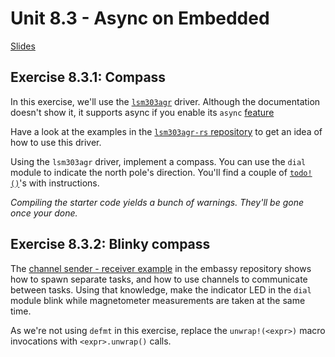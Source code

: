 # Unit 8.3 - Async on Embedded

<a href="/slides/8_3-async-on-embedded/" target="_blank">Slides</a>

## Exercise 8.3.1: Compass
In this exercise, we'll use the [`lsm303agr`](https://docs.rs/lsm303agr) driver. Although the documentation doesn't show it, it supports async if you enable its `async` [feature](https://doc.rust-lang.org/cargo/reference/features.html)

Have a look at the examples in the [`lsm303agr-rs` repository](https://github.com/eldruin/lsm303agr-rs) to get an idea of how to use this driver.

Using the `lsm303agr` driver, implement a compass. You can use the `dial` module to indicate the north pole's direction. You'll find a couple of [`todo!()`](https://doc.rust-lang.org/std/macro.todo.html)'s with instructions.

*Compiling the starter code yields a bunch of warnings. They'll be gone once your done.*

## Exercise 8.3.2: Blinky compass
The [channel sender - receiver example](https://github.com/embassy-rs/embassy/blob/main/examples/nrf52840/src/bin/channel_sender_receiver.rs) in the embassy repository shows how to spawn separate tasks, and how to use channels to communicate between tasks. Using that knowledge, make the indicator LED in the `dial` module blink while magnetometer measurements are taken at the same time.

As we're not using `defmt` in this exercise, replace the `unwrap!(<expr>)` macro invocations with `<expr>.unwrap()` calls.
